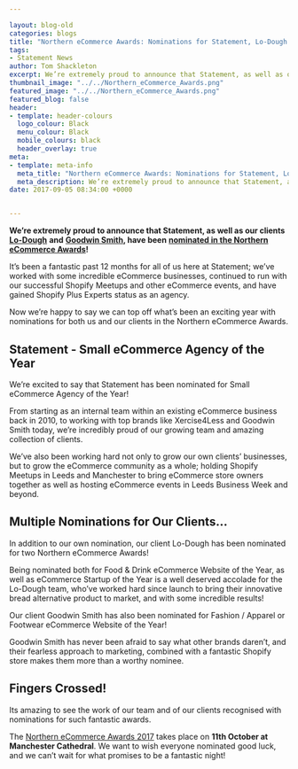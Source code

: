 ```yaml
--- 

layout: blog-old
categories: blogs
title: "Northern eCommerce Awards: Nominations for Statement, Lo-Dough & Goodwin Smith"
tags:
- Statement News
author: Tom Shackleton
excerpt: We’re extremely proud to announce that Statement, as well as our clients Lo-Dough and Goodwin Smith, have been nominated in the Northern eCommerce Awards! It’s been a fantastic past 12 months for all of us here at Statement; we’ve worked with some incredible eCommerce businesses, continued to run with our successful Shopify Meetups and other eCommerce events, and have gained Shopify Plus Experts status as an agency. 
thumbnail_image: "../../Northern_eCommerce_Awards.png"
featured_image: "../../Northern_eCommerce_Awards.png"
featured_blog: false
header:
- template: header-colours
  logo_colour: Black
  menu_colour: Black
  mobile_colours: black
  header_overlay: true
meta:
- template: meta-info
  meta_title: "Northern eCommerce Awards: Nominations for Statement, Lo-Dough & Goodwin Smith"
  meta_description: We’re extremely proud to announce that Statement, as well as our clients Lo-Dough and Goodwin Smith, have been nominated in the Northern eCommerce Awards! It’s been a fantastic past 12 months for all of us here at Statement; we’ve worked with some incredible eCommerce businesses, continued to run with our successful Shopify Meetups and other eCommerce events, and have gained Shopify Plus Experts status as an agency.
date: 2017-09-05 08:34:00 +0000


--- 
```

**We’re extremely proud to announce that Statement, as well as our clients** [**Lo-Dough**](https://lodough.co/) **and** [**Goodwin Smith**](https://www.goodwinsmith.co.uk/)**, have been** [**nominated in the Northern eCommerce Awards**](https://northernecommerceawards.com/2017-shortlist)**!**

It’s been a fantastic past 12 months for all of us here at Statement; we’ve worked with some incredible eCommerce businesses, continued to run with our successful Shopify Meetups and other eCommerce events, and have gained Shopify Plus Experts status as an agency.

Now we’re happy to say we can top off what’s been an exciting year with nominations for both us and our clients in the Northern eCommerce Awards.

  

Statement - Small eCommerce Agency of the Year
----------------------------------------------

We’re excited to say that Statement has been nominated for Small eCommerce Agency of the Year!

From starting as an internal team within an existing eCommerce business back in 2010, to working with top brands like Xercise4Less and Goodwin Smith today, we’re incredibly proud of our growing team and amazing collection of clients.

We’ve also been working hard not only to grow our own clients’ businesses, but to grow the eCommerce community as a whole; holding Shopify Meetups in Leeds and Manchester to bring eCommerce store owners together as well as hosting eCommerce events in Leeds Business Week and beyond.

  

Multiple Nominations for Our Clients…
-------------------------------------

In addition to our own nomination, our client Lo-Dough has been nominated for two Northern eCommerce Awards!

Being nominated both for Food & Drink eCommerce Website of the Year, as well as eCommerce Startup of the Year is a well deserved accolade for the Lo-Dough team, who’ve worked hard since launch to bring their innovative bread alternative product to market, and with some incredible results!

Our client Goodwin Smith has also been nominated for Fashion / Apparel or Footwear eCommerce Website of the Year!

Goodwin Smith has never been afraid to say what other brands daren’t, and their fearless approach to marketing, combined with a fantastic Shopify store makes them more than a worthy nominee.

  

Fingers Crossed!
----------------

Its amazing to see the work of our team and of our clients recognised with nominations for such fantastic awards.

The [Northern eCommerce Awards 2017](https://northernecommerceawards.com/) takes place on **11th October at Manchester Cathedral**. We want to wish everyone nominated good luck, and we can’t wait for what promises to be a fantastic night!